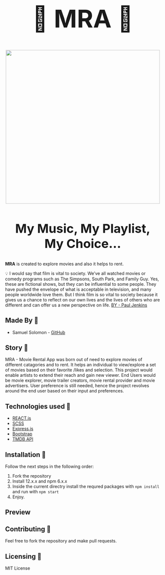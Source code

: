                                                      
 <h1 align="center" style="font-size:80px;"> 🎥 MRA 🍿</h1>

<p align="center">
  <img width="500" height="500" src="https://user-images.githubusercontent.com/85625481/227052121-1dc59e20-c004-40e7-a23e-dcd698136a5c.jpeg">
</p>
<h2 align="center" style="font-size:40px;"> My Music, My Playlist, My Choice… </h2>           

**MRA** is created to explore movies and also it helps to rent.

💡 I would say that film is vital to society. We’ve all watched movies or comedy programs such as The Simpsons, South Park, and Family Guy. Yes, these are fictional shows, but they can be influential to some people. They have pushed the envelope of what is acceptable in television, and many people worldwide love them. But I think film is so vital to society because it gives us a chance to reflect on our own lives and the lives of others who are different and can offer us a new perspective on life. [BY - Paul Jenkins](https://brilliantio.com/) 
## Made By :wave:

* Samuel Solomon - [GitHub](https://github.com/samaysole)

## Story :book:

MRA - Movie Rental App was born out of need to explore movies of different catagories and to rent. It helps an individual to view/explore a set of movies based on their favorite /likes and selection. This project would enable artists to extend their reach and gain new viewer. End Users would be movie explorer, movie trailer creators, movie rental provider and movie advertisers.  User preference is still needed, hence the project revolves around the end user based on their input and preferences.

## Technologies used :wrench:

- [REACT.js](https://react.dev/)
- [SCSS](https://sass-lang.com/)
- [Express.js](https://expressjs.com/es/)
- [Bootstrap](https://getbootstrap.com/)
- [TMDB API](https://developers.themoviedb.org/3/getting-started/introduction)

## Installation :construction_worker:

Follow the next steps in the following order:

1. Fork the repository
2. Install 12.x.x and npm 6.x.x
3. Inside the current directry install the requred packages with `npm install` and run with `npm start`
4. Enjoy.
## Preview



## Contributing :raised_hands:

Feel free to fork the repository and make pull requests.

## Licensing :memo:

MIT License
